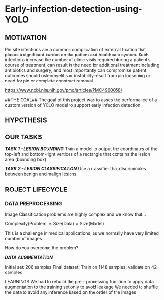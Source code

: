# Early-infection-detection-using-YOLO

## MOTIVATION

Pin site infections are a common complication of external fixation that places a significant burden on the patient and healthcare system. Such infections increase the number of clinic visits required during a patient’s course of treatment, can result in the need for additional treatment including antibiotics and surgery, and most importantly can compromise patient outcomes should osteomyelitis or instability result from pin loosening or need for pin or complete construct removal. 

https://www.ncbi.nlm.nih.gov/pmc/articles/PMC4960058/


##THE GOAL##
The goal of this project was to asses the performance of a custom version of YOLO model to support early infection detection

## HYPOTHESIS


## OUR TASKS

***TASK 1 – LESION BOUNDING***
Train a model to output the coordinates of the top-left and bottom-right vertices of a rectangle that contains the lesion area (bounding box)

***TASK 2 – LESION CLASSIFICATION***
Use a classifier that discriminates between benign and malign lesions


## ROJECT LIFECYCLE 

### DATA PREPROCESSING 

Image Classification problems are highly complex and we know that…

Complexity(Problem) ∝ Size(Data) ∝ Size(Model)

This is a challenge in medical applications, as we normally have very limited number of images

How do you overcome the problem? 

***DATA AUGMENTATION***





Initial set: 206 samples
Final dataset: Train on 1148 samples, validate on 42 samples

LEARNINGS
We had to rebuild the pre - processing function to apply data augmentation to the training set only to avoid leakage
We needed to shuffle the data to avoid any inference based on the order of the images






